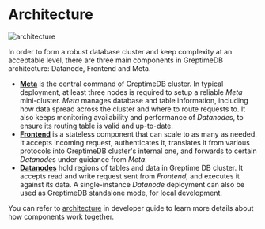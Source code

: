 # Architecture

![architecture](/architecture-2.png)

In order to form a robust database cluster and keep complexity at an acceptable
level, there are three main components in GreptimeDB architecture: Datanode,
Frontend and Meta.

- [**Meta**](/en/v0.4/developer-guide/metasrv/overview.md) is the central command of
  GreptimeDB cluster. In typical deployment, at least three nodes is required to
  setup a reliable _Meta_ mini-cluster. _Meta_ manages database and table
  information, including how data spread across the cluster and where to route
  requests to. It also keeps monitoring availability and performance of
  *Datanode*s, to ensure its routing table is valid and up-to-date.
- [**Frontend**](/en/v0.4/developer-guide/frontend/overview.md) is a stateless
  component that can scale to as many as needed. It accepts incoming request,
  authenticates it, translates it from various protocols into GreptimeDB
  cluster's internal one, and forwards to certain *Datanode*s under guidance
  from _Meta_.
- [**Datanodes**](/en/v0.4/developer-guide/datanode/overview.md) hold regions of
  tables and data in Greptime DB cluster. It accepts read and write request sent
  from _Frontend_, and executes it against its data. A single-instance
  _Datanode_ deployment can also be used as GreptimeDB standalone mode, for
  local development.

You can refer to [architecture](/en/v0.4/developer-guide/overview.md) in developer guide to learn more details about how components work together.
